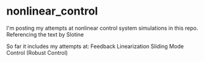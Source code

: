 # nonlinear_control
I'm posting my attempts at nonlinear control system simulations in this repo. Referencing the text by Slotine

So far it includes my attempts at:
Feedback Linearization
Sliding Mode Control (Robust Control)
